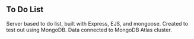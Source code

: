 ## To Do List

Server based to do list, built with Express, EJS, and mongoose.
Created to test out using MongoDB. Data connected to MongoDB Atlas cluster.


